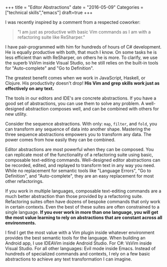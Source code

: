 +++
title = "Editor Abstractions"
date = "2016-05-09"
Categories = ["technical skills","emacs"]
draft=true
+++

I was recently inspired by a comment from a respected coworker:

> "I am just as productive with basic Vim commands as I am with a refactoring
> suite like ReSharper."

I have pair-programmed with him for hundreds of hours of C# development. He is
equally productive with both, that much I know. On some tasks he is less
efficient than with ReSharper, on others he is more. To clarify, we use the
superb VsVim inside Visual Studio, so he still relies on the built-in tools for
"Auto-complete" and "Go to Definition".

The greatest benefit comes when we work in JavaScript, Haskell, or Clojure. His
productivity doesn't drop! **His Vim and grep skills work just as effectively on
any text.**

The tools in our editors and IDE's are concrete abstractions. If you have a good
set of abstractions, you can use them to solve any problem. A well-designed
abstraction composes well, and can be combined with others for new utility.

Consider the sequence abstractions. With only: ```map```, ```filter```, and
```fold```, you can transform any sequence of data into another shape. Mastering
the three sequence abstractions empowers you to transform any data. The power comes
from how easily they can be combined.

Editor abstractions are most powerful when they can be composed. You can
replicate most of the functionality of a refactoring suite using basic,
composable text-editing commands. Well-designed editor abstractions can be
recorded, edited, and replayed to transform text in any way you need. While no
replacement for semantic tools like "Language Errors", "Go to Definition", and
"Auto-complete", they are an easy replacement for most other refactorings.

If you work in multiple languages, composable text-editing commands are a much
better abstraction than those provided by a refactoring suite. Refactoring
suites often have dozens of bespoke commands that only work in certain contexts.
Even the best of these suites are often constrained to a single language. **If
you ever work in more than one language, you will get the most value learning to
rely on abstractions that are constant across all environments.**

I find I get the most value with a Vim plugin inside whatever environment
provides the best semantic tools for the language. When building an Android app,
I use IDEAVim inside Android Studio. For C#: VsVim inside Visual Studio. For all
other languages: Evil mode inside Emacs. Instead of hundreds of specialized
commands and contexts, I rely on a few basic abstractions to achieve any text
transformation I can imagine.
